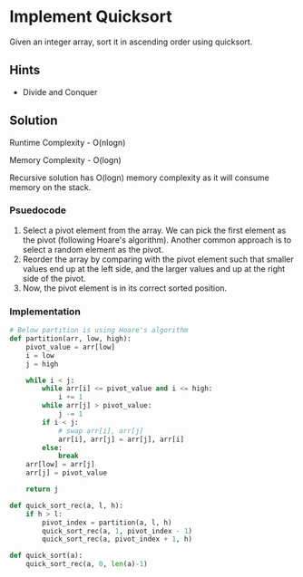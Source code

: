 # Implement Quicksort

Given an integer array, sort it in ascending order using quicksort.

## Hints
+ Divide and Conquer

## Solution
Runtime Complexity - O(nlogn)


Memory Complexity - O(logn)


Recursive solution has O(logn) memory complexity as it will consume memory on the stack.

### Psuedocode

1. Select a pivot element from the array. We can pick the first element as the pivot (following Hoare's algorithm). Another common approach is to select a random element as the pivot.
2. Reorder the array by comparing with the pivot element such that smaller values end up at the left side, and the larger values and up at the right side of the pivot.
3. Now, the pivot element is in its correct sorted position.

### Implementation

``` python
# Below partition is using Hoare's algorithm
def partition(arr, low, high):
    pivot_value = arr[low]
    i = low
    j = high

    while i < j:
        while arr[i] <= pivot_value and i <= high:
            i += 1
        while arr[j] > pivot_value:
            j -= 1
        if i < j:
            # swap arr[i], arr[j]
            arr[i], arr[j] = arr[j], arr[i]
        else:
            break
    arr[low] = arr[j]
    arr[j] = pivot_value

    return j

def quick_sort_rec(a, l, h):
    if h > l:
        pivot_index = partition(a, l, h)
        quick_sort_rec(a, 1, pivot_index - 1)
        quick_sort_rec(a, pivot_index + 1, h)

def quick_sort(a):
    quick_sort_rec(a, 0, len(a)-1)
```
